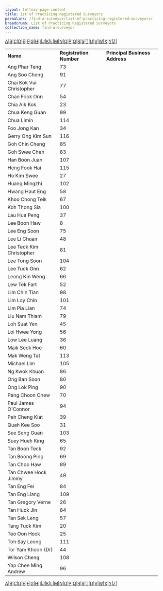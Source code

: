 ```yaml
---
layout: leftnav-page-content
title: ist of Practicing Registered Surveyors
permalink: /find-a-surveyor/list-of-practicing-registered-surveyors/
breadcrumb: List of Practicing Registered Surveyors
collection_name: find-a-surveyor
---
```



<a href="#A">A</a>|<a href="#B">B</a>|<a href="#C">C</a>|<a href="#D">D</a>|<a href="#E">E</a>|<a href="#F">F</a>|<a href="#G">G</a>|<a href="#H">H</a>|<a href="#I">I</a>|<a href="#J">J</a>|<a href="#K">K</a>|<a href="#L">L</a>|<a href="#M">M</a>|<a href="#N">N</a>|<a href="#O">O</a>|<a href="#P">P</a>|<a href="#Q">Q</a>|<a href="#R">R</a>|<a href="#S">S</a>|<a href="#T">T</a>|<a href="#U">U</a>|<a href="#V">V</a>|<a href="#W">W</a>|<a href="#X">X</a>|[Y](#Y)|<a href="#Z">Z</a>|<br>

<table>
  <tr>
    <td><b>Name</b></td>
    <td><b>Registration Number</b></td>
    <td><b>Principal Business Address</b></td>
  </tr>
  <tr>
    <td name="#">Ang Phar Teng</td>
    <td>73</td>
    <td></td>
  </tr>
  <tr>
    <td name="#">Ang Soo Cheng</td>
    <td>91</td>
    <td></td>
  </tr>
  <tr>
    <td name="#">Chai Kok Vui Christopher</td>
    <td>77</td>
    <td></td>
  </tr>
  <tr>
    <td name="#">Chan Fook Onn</td>
    <td>54</td>
    <td></td>
  </tr>
  <tr>
    <td name="#">Chia Aik Kok</td>
    <td>23</td>
    <td></td>
  </tr>
  <tr>
    <td name="#">Chua Keng Guan</td>
    <td>99</td>
    <td></td>
  </tr>
  <tr>
    <td name="#">Chua Limin</td>
    <td>114</td>
    <td></td>
  </tr>
  <tr>
    <td name="#">Foo Jong Kan</td>
    <td>34</td>
    <td></td>
  </tr>
  <tr>
    <td name="#">Gerry Ong Kim Sun</td>
    <td>116</td>
    <td></td>
  </tr>
  <tr>
    <td name="#">Goh Chin Cheng</td>
    <td>85</td>
    <td></td>
  </tr>
    <tr>
    <td name="#">Goh Swee Cheh</td>
    <td>83</td>
    <td></td>
  </tr>
  <tr>
    <td name="#">Han Boon Juan</td>
    <td>107</td>
    <td></td>
  </tr>
  <tr>
    <td name="#">Heng Fook Hai</td>
    <td>115</td>
    <td></td>
  </tr>
  <tr>
    <td name="#">Ho Kim Swee</td>
    <td>27</td>
    <td></td>
  </tr>
  <tr>
    <td name="#">Huang Mingzhi</td>
    <td>102</td>
    <td></td>
  </tr>
  <tr>
    <td name="#">Hwang Haut Eng</td>
    <td>58</td>
    <td></td>
  </tr>
  <tr>
    <td name="#">Khoo Chong Teik</td>
    <td>67</td>
    <td></td>
  </tr>
  <tr>
    <td name="#">Koh Thong Sia</td>
    <td>100</td>
    <td></td>
  </tr>
  <tr>
    <td name="#">Lau Hua Peng</td>
    <td>37</td>
    <td></td>
  </tr>
  <tr>
    <td name="#">Lee Boon Haw</td>
    <td>8</td>
    <td></td>
  </tr>
    <tr>
    <td name="#">Lee Eng Soon</td>
    <td>75</td>
    <td></td>
  </tr>
  <tr>
    <td name="#">Lee Li Chuan</td>
    <td>48</td>
    <td></td>
  </tr>
  <tr>
    <td name="#">Lee Teck Kim Christopher</td>
    <td>81</td>
    <td></td>
  </tr>
  <tr>
    <td name="#">Lee Tong Soon</td>
    <td>104</td>
    <td></td>
  </tr>
  <tr>
    <td name="#">Lee Tuck Onn</td>
    <td>62</td>
    <td></td>
  </tr>
  <tr>
    <td name="#">Leong Kin Weng</td>
    <td>66</td>
    <td></td>
  </tr>
  <tr>
    <td name="#">Lew Tek Fart</td>
    <td>52</td>
    <td></td>
  </tr>
  <tr>
    <td name="#">Lim Chin Tian</td>
    <td>98</td>
    <td></td>
  </tr>
  <tr>
    <td name="#">Lim Loy Chin</td>
    <td>101</td>
    <td></td>
  </tr>
  <tr>
    <td name="#">Lim Pia Lian</td>
    <td>74</td>
    <td></td>
  </tr>
    <tr>
    <td name="#">Liu Nam Thiam</td>
    <td>79</td>
    <td></td>
  </tr>
  <tr>
    <td name="#">Loh Suat Yen</td>
    <td>45</td>
    <td></td>
  </tr>
  <tr>
    <td name="#">Loi Hwee Yong</td>
    <td>56</td>
    <td></td>
  </tr>
  <tr>
    <td name="#">Low Lee Luang</td>
    <td>36</td>
    <td></td>
  </tr>
  <tr>
    <td name="#">Maik Seck Hoe</td>
    <td>60</td>
    <td></td>
  </tr>
  <tr>
    <td name="#">Mak Weng Tat</td>
    <td>113</td>
    <td></td>
  </tr>
  <tr>
    <td name="#">Michael Lim</td>
    <td>105</td>
    <td></td>
  </tr>
  <tr>
    <td name="#">Ng Kwok Khuan</td>
    <td>86</td>
    <td></td>
  </tr>
  <tr>
    <td name="#">Ong Ban Soon</td>
    <td>80</td>
    <td></td>
  </tr>
  <tr>
    <td name="#">Ong Lok Ping</td>
    <td>90</td>
    <td></td>
  </tr>
    <tr>
    <td name="#">Pang Choon Chew</td>
    <td>70</td>
    <td></td>
  </tr>
  <tr>
    <td name="#">Paul James O'Connor</td>
    <td>94</td>
    <td></td>
  </tr>
  <tr>
    <td name="#">Peh Cheng Kiat</td>
    <td>39</td>
    <td></td>
  </tr>
  <tr>
    <td name="#">Quah Kee Soo</td>
    <td>31</td>
    <td></td>
  </tr>
  <tr>
    <td name="#">See Seng Guan</td>
    <td>103</td>
    <td></td>
  </tr>
  <tr>
    <td name="#">Suey Hueh King</td>
    <td>65</td>
    <td></td>
  </tr>
  <tr>
    <td name="#">Tan Boon Teck</td>
    <td>92</td>
    <td></td>
  </tr>
  <tr>
    <td name="#">Tan Boong Ping</td>
    <td>69</td>
    <td></td>
  </tr>
  <tr>
    <td name="#">Tan Choo Haw</td>
    <td>89</td>
    <td></td>
  </tr>
  <tr>
    <td name="#">Tan Chwee Hock Jimmy</td>
    <td>49</td>
    <td></td>
  </tr>
    <tr>
    <td name="#">Tan Eng Fei</td>
    <td>84</td>
    <td></td>
  </tr>
  <tr>
    <td name="#">Tan Eng Liang</td>
    <td>109</td>
    <td></td>
  </tr>
  <tr>
    <td name="#">Tan Gregory Verne</td>
    <td>26</td>
    <td></td>
  </tr>
  <tr>
    <td name="#">Tan Huck Jin</td>
    <td>84</td>
    <td></td>
  </tr>
  <tr>
    <td name="#">Tan Sek Leng</td>
    <td>57</td>
    <td></td>
  </tr>
  <tr>
    <td name="#">Tang Tuck Kim</td>
    <td>20</td>
    <td></td>
  </tr>
  <tr>
    <td name="#">Teo Oon Hock</td>
    <td>25</td>
    <td></td>
  </tr>
  <tr>
    <td name="#">Toh Say Leong</td>
    <td>111</td>
    <td></td>
  </tr>
  <tr>
    <td name="#">Tor Yam Khoon (Dr)</td>
    <td>44</td>
    <td></td>
  </tr>
  <tr>
    <td name="#">Wilson Cheng</td>
    <td>108</td>
    <td></td>
  </tr>
  <tr>
    <td><a id="Y">Yap Chee Ming Andrew</a></td>
    <td>96</td>
    <td></td>
  </tr>
</table>

<a href="#A">A</a>|<a href="#B">B</a>|<a href="#C">C</a>|<a href="#D">D</a>|<a href="#E">E</a>|<a href="#F">F</a>|<a href="#G">G</a>|<a href="#H">H</a>|<a href="#I">I</a>|<a href="#J">J</a>|<a href="#K">K</a>|<a href="#L">L</a>|<a href="#M">M</a>|<a href="#N">N</a>|<a href="#O">O</a>|<a href="#P">P</a>|<a href="#Q">Q</a>|<a href="#R">R</a>|<a href="#S">S</a>|<a href="#T">T</a>|<a href="#U">U</a>|<a href="#V">V</a>|<a href="#W">W</a>|<a href="#X">X</a>|<a href="#Y">Y</a>|<a href="#Z">Z</a>|<br>

